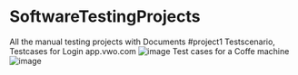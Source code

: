 # SoftwareTestingProjects
All the manual testing projects with Documents
#project1 Testscenario, Testcases for Login
app.vwo.com
![image](https://github.com/sandhyagit12/SoftwareTestingProjects/assets/173184989/23340fd9-81ce-4d64-a0fa-dfc5352498a7)
Test cases for a Coffe machine
![image](https://github.com/sandhyagit12/SoftwareTestingProjects/assets/173184989/d0844e2c-2db6-4baa-988a-91b9dc212190)

